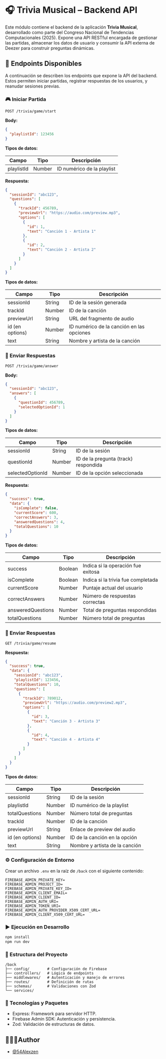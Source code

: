 # 🎧 Trivia Musical – Backend API

Este módulo contiene el backend de la aplicación **Trivia Musical**, desarrollado como parte del Congreso Nacional de Tendencias Computacionales (2025). Expone una API RESTful encargada de gestionar las partidas, almacenar los datos de usuario y consumir la API externa de Deezer para construir preguntas dinámicas.

## 🔌 Endpoints Disponibles

A continuación se describen los endpoints que expone la API del backend. Estos permiten iniciar partidas, registrar respuestas de los usuarios, y reanudar sesiones previas.

### 🎮 Iniciar Partida

`POST /trivia/game/start`

**Body:**

```json
{
  "playlistId": 123456
}
```

**Tipos de datos:**

| Campo      | Tipo   | Descripción                |
| ---------- | ------ | -------------------------- |
| playlistId | Number | ID numérico de la playlist |

**Respuesta:**

```json
{
  "sessionId": "abc123",
  "questions": [
    {
      "trackId": 456789,
      "previewUrl": "https://audio.com/preview.mp3",
      "options": [
        {
          "id": 1,
          "text": "Canción 1 - Artista 1"
        },
        {
          "id": 2,
          "text": "Canción 2 - Artista 2"
        }
      ]
    }
  ]
}
```

**Tipos de datos:**

| Campo           | Tipo   | Descripción                               |
| --------------- | ------ | ----------------------------------------- |
| sessionId       | String | ID de la sesión generada                  |
| trackId         | Number | ID de la canción                          |
| previewUrl      | String | URL del fragmento de audio                |
| id (en options) | Number | ID numérico de la canción en las opciones |
| text            | String | Nombre y artista de la canción            |

### 📩 Enviar Respuestas

`POST /trivia/game/answer`

**Body:**

```json
{
  "sessionId": "abc123",
  "answers": [
    {
      "questionId": 456789,
      "selectedOptionId": 1
    }
  ]
}
```

**Tipos de datos:**

| Campo            | Tipo   | Descripción                          |
| ---------------- | ------ | ------------------------------------ |
| sessionId        | String | ID de la sesión                      |
| questionId       | Number | ID de la pregunta (track) respondida |
| selectedOptionId | Number | ID de la opción seleccionada         |

**Respuesta:**

```json
{
  "success": true,
  "data": {
    "isComplete": false,
    "currentScore": 600,
    "correctAnswers": 3,
    "answeredQuestions": 4,
    "totalQuestions": 10
  }
}
```

**Tipos de datos:**

| Campo             | Tipo    | Descripción                        |
| ----------------- | ------- | ---------------------------------- |
| success           | Boolean | Indica si la operación fue exitosa |
| isComplete        | Boolean | Indica si la trivia fue completada |
| currentScore      | Number  | Puntaje actual del usuario         |
| correctAnswers    | Number  | Número de respuestas correctas     |
| answeredQuestions | Number  | Total de preguntas respondidas     |
| totalQuestions    | Number  | Número total de preguntas          |

### 📩 Enviar Respuestas

`GET /trivia/game/resume`

**Respuesta:**

```json
{
  "success": true,
  "data": {
    "sessionId": "abc123",
    "playlistId": 123456,
    "totalQuestions": 10,
    "questions": [
      {
        "trackId": 789012,
        "previewUrl": "https://audio.com/preview2.mp3",
        "options": [
          {
            "id": 3,
            "text": "Canción 3 - Artista 3"
          },
          {
            "id": 4,
            "text": "Canción 4 - Artista 4"
          }
        ]
      }
    ]
  }
}
```

**Tipos de datos:**

| Campo           | Tipo   | Descripción                    |
| --------------- | ------ | ------------------------------ |
| sessionId       | String | ID de la sesión                |
| playlistId      | Number | ID numérico de la playlist     |
| totalQuestions  | Number | Número total de preguntas      |
| trackId         | Number | ID de la canción               |
| previewUrl      | String | Enlace de preview del audio    |
| id (en options) | Number | ID de la canción en la opción  |
| text            | String | Nombre y artista de la canción |

### ⚙️ Configuración de Entorno

Crear un archivo `.env` en la raíz de `/back` con el siguiente contenido:

```env
FIREBASE_ADMIN_PRIVATE_KEY=
FIREBASE_ADMIN_PROJECT_ID=
FIREBASE_ADMIN_PRIVATE_KEY_ID=
FIREBASE_ADMIN_CLIENT_EMAIL=
FIREBASE_ADMIN_CLIENT_ID=
FIREBASE_ADMIN_AUTH_URI=
FIREBASE_ADMIN_TOKEN_URI=
FIREBASE_ADMIN_AUTH_PROVIDER_X509_CERT_URL=
FIREBASE_ADMIN_CLIENT_X509_CERT_URL=
```

### ▶️ Ejecución en Desarrollo

```bash
npm install
npm run dev

```

### 📁 Estructura del Proyecto

```text
/back
├── config/        # Configuración de Firebase
├── controllers/   # Lógica de endpoints
├── middlewares/   # Autenticación y manejo de errores
├── routes/        # Definición de rutas
├── schemas/       # Validaciones con Zod
└── services/
```

### 🧰 Tecnologías y Paquetes

- Express: Framework para servidor HTTP.
- Firebase Admin SDK: Autenticación y persistencia.
- Zod: Validación de estructuras de datos.

## 👨🏻‍💻Author
- [@54Alexzen](https://github.com/54Alexzen)